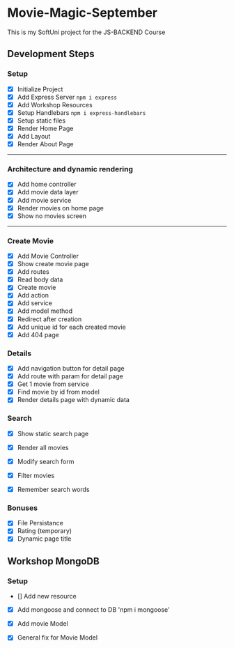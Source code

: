# Movie-Magic-September
This is my SoftUni project for the JS-BACKEND Course

## Development Steps

### Setup
- [x] Initialize Project
- [x] Add Express Server `npm i express`
- [x] Add Workshop Resources
- [x] Setup Handlebars `npm i express-handlebars`
- [x] Setup static files
- [x] Render Home Page
- [x] Add Layout
- [x] Render About Page
--- 
### Architecture and dynamic rendering
- [x] Add home controller
- [x] Add movie data layer
- [x] Add movie service
- [x] Render movies on home page
- [x] Show no movies screen
---
### Create Movie
- [x] Add Movie Controller
- [x] Show create movie page
- [x] Add routes
- [x] Read body data
- [x] Create movie
 - [x] Add action
 - [x] Add service
 - [x] Add model method 
- [x] Redirect after creation
- [x] Add unique id for each created movie
- [x] Add 404 page
### Details
- [x] Add navigation button for detail page
- [x] Add route with param for detail page
- [x] Get 1 movie from service
- [x] Find movie by id from  model
- [x] Render details page with dynamic data
### Search
- [x] Show static search page
- [x] Render all movies
- [x] Modify search form
- [x] Filter movies
- [x] Remember search words


### Bonuses
- [x] File Persistance
- [x] Rating (temporary)
- [x] Dynamic page title

## Workshop MongoDB

### Setup

- [] Add new resource
- [x] Add mongoose and connect to DB 'npm i mongoose'
- [x] Add movie Model
- [x] General fix for Movie Model
 


